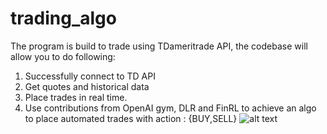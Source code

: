 # trading_algo

The program is build to trade using TDameritrade API, the codebase will allow you to do following:
1) Successfully connect to TD API
2) Get quotes and historical data
3) Place trades in real time.
4) Use contributions from OpenAI gym, DLR and FinRL to achieve an algo to place automated trades
    with action : {BUY,SELL}
    ![alt text](https://github.com/[username]/[reponame]/blob/[branch]/image.jpg?raw=true)
